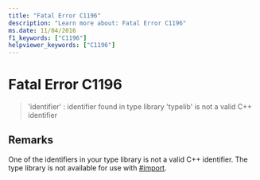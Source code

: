 ```yaml
---
title: "Fatal Error C1196"
description: "Learn more about: Fatal Error C1196"
ms.date: 11/04/2016
f1_keywords: ["C1196"]
helpviewer_keywords: ["C1196"]
---
```

# Fatal Error C1196

> 'identifier' : identifier found in type library 'typelib' is not a valid C++ identifier

## Remarks

One of the identifiers in your type library is not a valid C++ identifier. The type library is not available for use with [#import](../../preprocessor/hash-import-directive-cpp.md).
